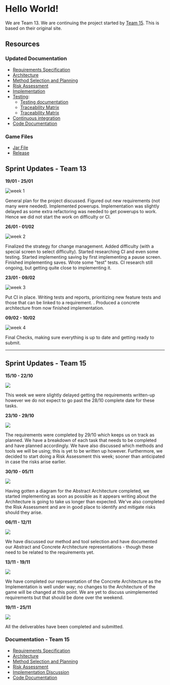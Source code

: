 # Hello World!

We are Team 13. We are continuing the project started by [Team 15](https://spanishforsalt.github.io/). This is based on their original site.

## Resources

### Updated Documentation
* [Requirements Specification](https://team-13-rlc.github.io/pdfs/Req2.pdf)
* [Architecture]( https://team-13-rlc.github.io/pdfs/Arch2.pdf)
* [Method Selection and Planning](https://Spanishforsalt.github.io/pdfs/Plan1.pdf)
* [Risk Assessment](https://team-13-rlc.github.io/pdfs/Risk2.pdf)
* [Implementation](https://team-13-rlc.github.io/pdfs/Impl2.pdf)
* [Testing](https://team-13-rlc.github.io/pdfs/Test2.pdf):
    * [Testing documentation](https://team-13-rlc.github.io/pdfs/TestDoc2.pdf)
    * [Traceability Matrix](https://team-13-rlc.github.io/pdfs/TraceMat2.pdf)
    * [Traceability Matrix](https://team-13-rlc.github.io/pdfs/TestEvidence2.pdf)
* [Continuous integration](https://team-13-rlc.github.io/pdfs/CI.pdf)
* [Code Documentation](https://team-13-rlc.github.io/docs)

### Game Files
* [Jar File]()
* [Release](https://github.com/Team-13-RLC/ENG1Project/releases)


## Sprint Updates - Team 13
**19/01 - 25/01**

![week 1](https://team-13-rlc.github.io/img/week1.png)

General plan for the project discussed. Figured out new requirements (not many were needed). Implemented powerups. Implementation was slightly delayed as some extra refactoring was needed to get powerups to work. Hence we did not start the work on difficulty or CI.


**26/01 - 01/02**

![week 2](https://team-13-rlc.github.io/img/week2.png)

Finalized the strategy for change management. Added difficulty (with a special screen to select difficulty). Started researching CI and even some testing. Started implementing saving by first implementing a pause screen. Finished implementing saves. Wrote some "test" tests. CI research still ongoing, but getting quite close to implementing it.


**23/01 - 09/02**

![week 3](https://team-13-rlc.github.io/img/week3.png)

Put CI in place. Writing tests and reports, prioritizing new feature tests and those that can be linked to a requirement. . Produced a concrete architecture from now finished implementation.

**09/02 - 10/02**

![week 4](https://team-13-rlc.github.io/img/week4.png)

Final Checks, making sure everything is up to date and getting ready to submit.

-----------------
## Sprint Updates - Team 15
**15/10 - 22/10**

<img src="https://user-images.githubusercontent.com/72558704/99911129-33ebe880-2cea-11eb-9769-46a48b1560f5.png">

This week we were slightly delayed getting the requirements written-up however we do not expect to go past the 28/10 complete date for these tasks.


**23/10 - 29/10**

<img src="https://user-images.githubusercontent.com/72558704/99911366-c5a82580-2ceb-11eb-8154-eb9737c171ef.png">

The requirements were completed by 29/10 which keeps us on track as planned. We have a breakdown of each task that needs to be completed and have planned accordingly. We have also discussed which methods and tools we will be using; this is yet to be written up however. Furthermore, we decided to start doing a Risk Assessment this week; sooner than anticipated in case the risks arise earlier.


**30/10 - 05/11**

<img src="https://user-images.githubusercontent.com/72558704/99911389-eb352f00-2ceb-11eb-83c6-fd771ef10de9.png">

Having gotten a diagram for the Abstract Architecture completed, we started implementing as soon as possible as it appears writing about the Architecture is going to take us longer than expected. We've also completed the Risk Assessment and are in good place to identify and mitigate risks should they arise.


**06/11 - 12/11**


<img src="https://user-images.githubusercontent.com/72558704/99911541-1cfac580-2ced-11eb-8255-bac555408db2.png">

We have discussed our method and tool selection and have documented our Abstract and Concrete Architecture representations - though these need to be related to the requirements yet.


**13/11 - 19/11**

<img src="https://user-images.githubusercontent.com/72558704/99911785-93e48e00-2cee-11eb-8fa6-1c2648e760c7.png">

We have completed our representation of the Concrete Architecture as the Implementation is well under way; no changes to the Architecture of the game will be changed at this point. We are yet to discuss unimplemented requirements but that should be done over the weekend.


**19/11 - 25/11**

<img src="https://user-images.githubusercontent.com/72558704/100144113-35561600-2e8e-11eb-92dc-711e96209e2a.png">

All the deliverables have been completed and submitted.

### Documentation - Team 15
* [Requirements Specification](https://Spanishforsalt.github.io/pdfs/Req1.pdf)
* [Architecture](https://Spanishforsalt.github.io/pdfs/Arch1.pdf)
* [Method Selection and Planning](https://Spanishforsalt.github.io/pdfs/Plan1.pdf)
* [Risk Assessment](https://Spanishforsalt.github.io/pdfs/Risk1.pdf)
* [Implementation Discussion](https://Spanishforsalt.github.io/pdfs/Impl1.pdf)
* [Code Documentation](https://spanishforsalt.github.io/docs/)

